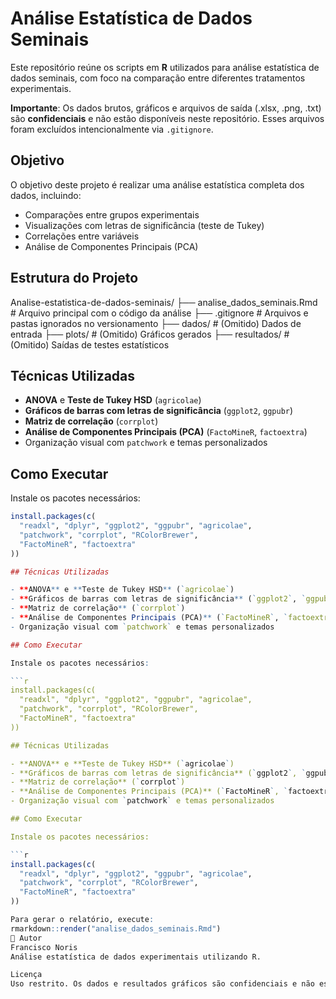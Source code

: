 # Análise Estatística de Dados Seminais

Este repositório reúne os scripts em **R** utilizados para análise estatística de dados seminais, com foco na comparação entre diferentes tratamentos experimentais.

**Importante**: Os dados brutos, gráficos e arquivos de saída (.xlsx, .png, .txt) são **confidenciais** e não estão disponíveis neste repositório. Esses arquivos foram excluídos intencionalmente via `.gitignore`.

## Objetivo

O objetivo deste projeto é realizar uma análise estatística completa dos dados, incluindo:

- Comparações entre grupos experimentais
- Visualizações com letras de significância (teste de Tukey)
- Correlações entre variáveis
- Análise de Componentes Principais (PCA)

## Estrutura do Projeto

Analise-estatistica-de-dados-seminais/
├── analise_dados_seminais.Rmd # Arquivo principal com o código da análise
├── .gitignore # Arquivos e pastas ignorados no versionamento
├── dados/ # (Omitido) Dados de entrada
├── plots/ # (Omitido) Gráficos gerados
├── resultados/ # (Omitido) Saídas de testes estatísticos

##  Técnicas Utilizadas

- **ANOVA** e **Teste de Tukey HSD** (`agricolae`)
- **Gráficos de barras com letras de significância** (`ggplot2`, `ggpubr`)
- **Matriz de correlação** (`corrplot`)
- **Análise de Componentes Principais (PCA)** (`FactoMineR`, `factoextra`)
- Organização visual com `patchwork` e temas personalizados

## Como Executar

Instale os pacotes necessários:

```r
install.packages(c(
  "readxl", "dplyr", "ggplot2", "ggpubr", "agricolae",
  "patchwork", "corrplot", "RColorBrewer",
  "FactoMineR", "factoextra"
))

## Técnicas Utilizadas

- **ANOVA** e **Teste de Tukey HSD** (`agricolae`)
- **Gráficos de barras com letras de significância** (`ggplot2`, `ggpubr`)
- **Matriz de correlação** (`corrplot`)
- **Análise de Componentes Principais (PCA)** (`FactoMineR`, `factoextra`)
- Organização visual com `patchwork` e temas personalizados

## Como Executar

Instale os pacotes necessários:

```r
install.packages(c(
  "readxl", "dplyr", "ggplot2", "ggpubr", "agricolae",
  "patchwork", "corrplot", "RColorBrewer",
  "FactoMineR", "factoextra"
))

## Técnicas Utilizadas

- **ANOVA** e **Teste de Tukey HSD** (`agricolae`)
- **Gráficos de barras com letras de significância** (`ggplot2`, `ggpubr`)
- **Matriz de correlação** (`corrplot`)
- **Análise de Componentes Principais (PCA)** (`FactoMineR`, `factoextra`)
- Organização visual com `patchwork` e temas personalizados

## Como Executar

Instale os pacotes necessários:

```r
install.packages(c(
  "readxl", "dplyr", "ggplot2", "ggpubr", "agricolae",
  "patchwork", "corrplot", "RColorBrewer",
  "FactoMineR", "factoextra"
))

Para gerar o relatório, execute:
rmarkdown::render("analise_dados_seminais.Rmd")
👤 Autor
Francisco Noris
Análise estatística de dados experimentais utilizando R.

Licença
Uso restrito. Os dados e resultados gráficos são confidenciais e não estão disponíveis publicamente.
